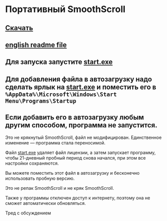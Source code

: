 # Портативный SmoothScroll
## [Скачать](SmoothScroll.zip)
## [english readme file](readme.md)

## Для запуска запустите [start.exe](start.exe)
## Для добавления файла в автозагрузку надо сделать ярлык на [start.exe](start.exe) и поместить его в `%AppData%\Microsoft\Windows\Start Menu\Programs\Startup`
## Если добавить его в автозагрузку любым другим способом, программа не запустится.


Это не крякнутый SmoothScroll,
файл не модифицирован.
Единственное изменение — программа стала переносимой.

Файл [start.exe](start.exe) удаляет файл лицензии,
а затем запускает программу,
чтобы 21-дневный пробный период снова начался,
при этом все настройки сохраняются.

Вы можете поместить этот файл в автозагрузку
и бесконечно использовать пробную версию.

Это не репак SmoothScroll
и не кряк SmoothScroll.

Также у программы отключен доступ к интернету, поэтому она не сможет автоматически обновляться.

Тред с обсуждением
